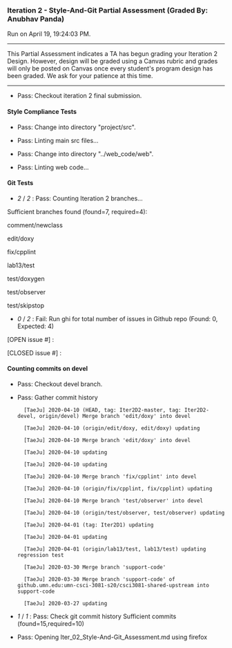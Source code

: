 ### Iteration 2 - Style-And-Git Partial Assessment (Graded By: Anubhav Panda)

Run on April 19, 19:24:03 PM.

<hr>

This Partial Assessment indicates a TA has begun grading your Iteration 2 Design. However, design will be graded using a Canvas rubric and grades will only be posted on Canvas once every student's program design has been graded. We ask for your patience at this time.

<hr>

+ Pass: Checkout iteration 2 final submission.




#### Style Compliance Tests

+ Pass: Change into directory "project/src".

+ Pass: Linting main src files...



+ Pass: Change into directory "../web_code/web".

+ Pass: Linting web code...




#### Git Tests

+  _2_ / _2_ : Pass: Counting Iteration 2 branches...

Sufficient branches found (found=7, required=4):

comment/newclass

edit/doxy

fix/cpplint

lab13/test

test/doxygen

test/observer

test/skipstop

+  _0_ / _2_ : Fail: Run ghi for total number of issues in Github repo (Found: 0, Expected: 4) 

 [OPEN issue #] : 

[CLOSED issue #] : 

 




#### Counting commits on devel

+ Pass: Checkout devel branch.



+ Pass: Gather commit history

		[TaeJu] 2020-04-10 (HEAD, tag: Iter2D2-master, tag: Iter2D2-devel, origin/devel) Merge branch 'edit/doxy' into devel 

		[TaeJu] 2020-04-10 (origin/edit/doxy, edit/doxy) updating 

		[TaeJu] 2020-04-10 Merge branch 'edit/doxy' into devel 

		[TaeJu] 2020-04-10 updating 

		[TaeJu] 2020-04-10 updating 

		[TaeJu] 2020-04-10 Merge branch 'fix/cpplint' into devel 

		[TaeJu] 2020-04-10 (origin/fix/cpplint, fix/cpplint) updating 

		[TaeJu] 2020-04-10 Merge branch 'test/observer' into devel 

		[TaeJu] 2020-04-10 (origin/test/observer, test/observer) updating 

		[TaeJu] 2020-04-01 (tag: Iter2D1) updating 

		[TaeJu] 2020-04-01 updating 

		[TaeJu] 2020-04-01 (origin/lab13/test, lab13/test) updating regression test 

		[TaeJu] 2020-03-30 Merge branch 'support-code' 

		[TaeJu] 2020-03-30 Merge branch 'support-code' of github.umn.edu:umn-csci-3081-s20/csci3081-shared-upstream into support-code 

		[TaeJu] 2020-03-27 updating 










+  _1_ / _1_ : Pass: Check git commit history
Sufficient commits (found=15,required=10)

+ Pass: Opening Iter_02_Style-And-Git_Assessment.md using firefox

